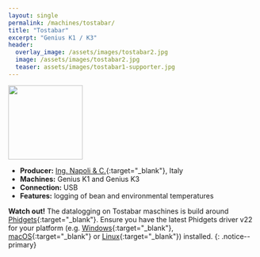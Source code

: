 ```yaml
---
layout: single
permalink: /machines/tostabar/
title: "Tostabar"
excerpt: "Genius K1 / K3"
header:
  overlay_image: /assets/images/tostabar2.jpg
  image: /assets/images/tostabar2.jpg
  teaser: assets/images/tostabar1-supporter.jpg
---
```


<img class="tab-image" src="{{ site.baseurl }}/assets/images/supporter-badge.png" width="150px">

* __Producer:__ [Ing. Napoli & C.](https://www.ingnapoli.com/){:target="_blank"}, Italy
* __Machines:__ Genius K1 and Genius K3
* __Connection:__ USB
* __Features:__ logging of bean and environmental temperatures

**Watch out!**
The datalogging on Tostabar maschines is build around [Phidgets](https://www.phidgets.com/){:target="_blank"}. Ensure you have the latest Phidgets driver v22 for your platform (e.g. [Windows](https://www.phidgets.com/docs/OS_-_Windows){:target="_blank"}, [macOS](https://www.phidgets.com/docs/OS_-_macOS){:target="_blank"} or [Linux](https://www.phidgets.com/docs/OS_-_Linux){:target="_blank"}) installed.
{: .notice--primary}